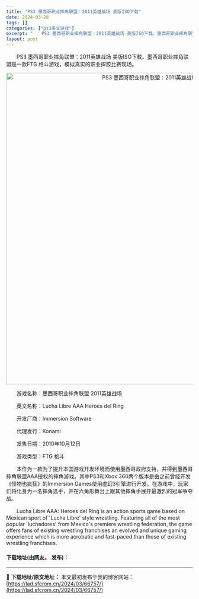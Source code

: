 ```yaml
---
title: "PS3 墨西哥职业摔角联盟：2011英雄战场 美版ISO下载"
date: 2024-03-28
tags: []
categories: ["ps3英文游戏"]
excerpt: "　　PS3 墨西哥职业摔角联盟：2011英雄战场 美版ISO下载。墨西哥职业摔角联盟是一款FTG 格斗游戏，模拟真实的职业摔跤比赛现场。 　　游戏名称：墨西哥职业摔角联盟 2011英雄战场 　　英文名称：Lucha Libre AAA Heroes del Ring 　　开发厂商：Immersion&hellip;"
layout: post
---
```


 <p>　　PS3 墨西哥职业摔角联盟：2011英雄战场 美版ISO下载。墨西哥职业摔角联盟是一款FTG 格斗游戏，模拟真实的职业摔跤比赛现场。</p> <p align="center"><img align="" border="0" src="https://lad.sfcrom.cn/wp-content/uploads/2024/03/20240328_66051e01b7ecb.png" width="841" alt="PS3 墨西哥职业摔角联盟：2011英雄战场 美版ISO下载" /></p> <p>　　游戏名称：墨西哥职业摔角联盟 2011英雄战场</p> <p>　　英文名称：Lucha Libre AAA Heroes del Ring</p> <p>　　开发厂商：Immersion Software</p> <p>　　代理发行：Konami</p> <p>　　发售日期：2010年10月12日</p> <p>　　游戏类型：FTG 格斗</p> <p>　　本作为一款为了提升本国游戏开发环境而使用墨西哥政府支持，并得到墨西哥摔角联盟AAA授权的摔角游戏。其中PS3和Xbox 360两个版本是由之前曾经开发《怪物也疯狂》的Immersion Games使用虚幻3引擎进行开发。在游戏中，玩家们将化身为一名摔角选手，并在六角形舞台上跟其他摔角手展开最激烈的冠军争夺战。</p> <p>　　Lucha Libre AAA: Heroes del Ring is an action sports game based on Mexican sport of &#39;Lucha Libre&#39; style wrestling. Featuring all of the most popular &#39;luchadores&#39; from Mexico&#39;s premiere wrestling federation, the game offers fans of existing wrestling franchises an evolved and unique gaming experience which is more acrobatic and fast-paced than those of existing wrestling franchises.</p> <p><h4>下载地址(由网友<font color="red">。.</font>发布)：</h4></p> 

---
📖 **下载地址/原文地址：** 本文最初发布于我的博客网站：[https://lad.sfcrom.cn/2024/03/66757/](https://lad.sfcrom.cn/2024/03/66757/)

